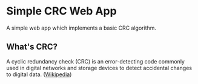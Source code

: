 # Simple CRC Web App

A simple web app which implements a basic CRC algorithm.

## What's CRC?

A cyclic redundancy check (CRC) is an error-detecting code commonly used in digital networks and storage devices to detect accidental changes to digital data. ([Wikipedia](https://en.wikipedia.org/wiki/Cyclic_redundancy_check))
